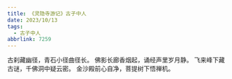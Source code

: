 ```yaml
---
title: 《灵隐寺游记》古子中人
date: 2023/10/13
tags:
  - 古子中人
abbrlink: 7259
---
```

古刹藏幽径，青石小径曲径长。
佛影长廊香烟起，诵经声里岁月静。
飞来峰下藏古谜，千佛洞中疑云密。 
金沙殿前心自净，菩提树下悟禅机。
